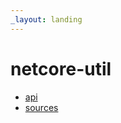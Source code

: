 ```yaml
---
_layout: landing
---
```


# netcore-util

- [api](api/SearchAThing.Util.yml)
- [sources](https://github.com/devel0/netcore-util)